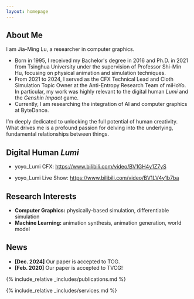 ```yaml
---
layout: homepage
---
```


## About Me
I am Jia-Ming Lu, a researcher in computer graphics. 
* Born in 1995, I received my Bachelor's degree in 2016 and Ph.D. in 2021 from Tsinghua University under the supervision of Professor Shi-Min Hu, focusing on physical animation and simulation techniques. 
* From 2021 to 2024, I served as the CFX Technical Lead and Cloth Simulation Topic Owner at the Anti-Entropy Research Team of miHoYo. In particular, my work was highly relevant to the digital human *Lumi* and the *Genshin Impact* game. 
* Currently, I am researching the integration of AI and computer graphics at ByteDance.

I’m deeply dedicated to unlocking the full potential of human creativity. What drives me is a profound passion for delving into the underlying, fundamental relationships between things.

## Digital Human *Lumi*

* yoyo_Lumi CFX: https://www.bilibili.com/video/BV1GH4y1Z7yS

* yoyo_Lumi Live Show: https://www.bilibili.com/video/BV1LV4y1b7ba

## Research Interests

- **Computer Graphics:** physically-based simulation, differentiable simulation
- **Machine Learning:** animation synthesis, animation generation, world model

## News

- **[Dec. 2024]** Our paper is accepted to TOG.
- **[Feb. 2020]** Our paper is accepted to TVCG!

{% include_relative _includes/publications.md %}

{% include_relative _includes/services.md %}
